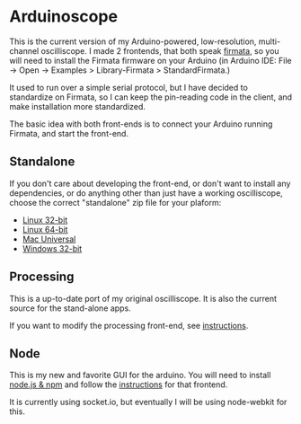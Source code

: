 # Arduinoscope

This is the current version of my Arduino-powered, low-resolution, multi-channel oscilliscope. I made 2 frontends, that both speak [firmata](http://firmata.org), so you will need to install the Firmata firmware on your Arduino (in Arduino IDE: File -> Open -> Examples > Library-Firmata > StandardFirmata.)

It used to run over a simple serial protocol, but I have decided to standardize on Firmata, so I can keep the pin-reading code in the client, and make installation more standardized.

The basic idea with both front-ends is to connect your Arduino running Firmata, and start the front-end.

## Standalone

If you don't care about developing the front-end, or don't want to install any dependencies, or do anything other than just have a working oscilliscope, choose the correct "standalone" zip file for your plaform:

*  [Linux 32-bit](http://konsumer.github.com/arduinoscope/downloads/application.linux32.zip)
*  [Linux 64-bit](hhttp://konsumer.github.com/arduinoscope/downloads/application.linux64.zip)
*  [Mac Universal](hhttp://konsumer.github.com/arduinoscope/downloads/application.macosx.zip)
*  [Windows 32-bit](hhttp://konsumer.github.com/arduinoscope/downloads/application.windows32.zip)


## Processing

This is a up-to-date port of my original oscilliscope. It is also the current source for the stand-alone apps.

If you want to modify the processing front-end, see [instructions](https://github.com/konsumer/arduinoscope/tree/master/processing).


## Node

This is my new and favorite GUI for the arduino.  You will need to install [node.js & npm](http://nodejs.org/download/) and follow the [instructions](https://github.com/konsumer/arduinoscope/tree/master/web) for that frontend.

It is currently using socket.io, but eventually I will be using node-webkit for this.
